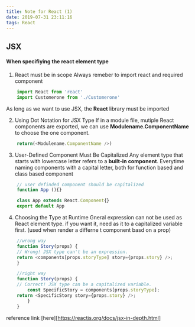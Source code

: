 ```yaml
---
title: Note for React (1)
date: 2019-07-31 23:11:16
tags: React 
---
```


## JSX
#### When specifiying the react element type
1. React must be in scope
Always remeber to import react and required component
``` javascript
    import React from 'react'
    import Customerone from './Customerone'
```
As long as we want to use JSX, the **React** library must be imported

2. Using Dot Notation for JSX Type
If in a module file, mutiple React components are exported, we can use **Modulename.ComponentName** to choose the one component.
``` javascript
    return(<Modulename.ComponentName />)
```

3. User-Defined Component Must Be Capitalized
Any element type that starts with lowercase letter refers to a **built-in component**. Everytime naming components with a capital letter, both for function based and class based component
```javascript
    // user definded component should be capitalized
    function App (){}

    class App extends React.Component{}
    export default App
```

4. Choosing the Type at Runtime
Gneral expression can not be used as React element type. if you want it, need as it to a capitalized variable first. (used when render a differne t component basd on a prop)
```javascript
    //wrong way
    function Story(props) {
    // Wrong! JSX type can't be an expression.
    return <components[props.storyType] story={props.story} />;
    }

    //right way
    function Story(props) {
    // Correct! JSX type can be a capitalized variable.
        const SpecificStory = components[props.storyType];
    return <SpecificStory story={props.story} />;
        }
    }
```
reference link [here][https://reactjs.org/docs/jsx-in-depth.html]
 